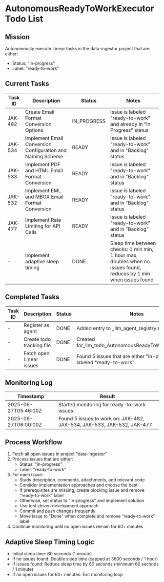 # AutonomousReadyToWorkExecutor Todo List
<!-- Created: 2025-06-27T05:46:00Z -->
<!-- Updated: 2025-06-27T06:00:00Z -->

## Mission

Autonomously execute Linear tasks in the data-ingestor project that are either:

- Status: "in-progress"
- Label: "ready-to-work"

## Current Tasks

| Task ID | Description | Status | Notes |
|---------|-------------|--------|-------|
| JAK-482 | Create Email Format Conversion Options | IN_PROGRESS | Issue is labeled "ready-to-work" and already in "In Progress" status |
| JAK-534 | Implement Email Conversion Configuration and Naming Scheme | READY | Issue is labeled "ready-to-work" and in "Backlog" status |
| JAK-533 | Implement PDF and HTML Email Format Conversion | READY | Issue is labeled "ready-to-work" and in "Backlog" status |
| JAK-532 | Implement EML and MBOX Email Format Conversion | READY | Issue is labeled "ready-to-work" and in "Backlog" status |
| JAK-477 | Implement Rate Limiting for API Calls | READY | Issue is labeled "ready-to-work" and in "Backlog" status |
| - | Implement adaptive sleep timing | DONE | Sleep time between checks: 1 min min, 1 hour max, doubles when no issues found, reduces by 1 min when issues found |

## Completed Tasks

| Task ID | Description | Status | Notes |
|---------|-------------|--------|-------|
| - | Register as agent | DONE | Added entry to _llm_agent_registry.md |
| - | Create todo tracking file | DONE | Created for_llm_todo_AutonomousReadyToWorkExecutor.md |
| - | Fetch open Linear issues | DONE | Found 5 issues that are either "in-progress" or labeled "ready-to-work" |

## Monitoring Log

| Timestamp | Result |
|-----------|--------|
| 2025-06-27T05:46:00Z | Started monitoring for ready-to-work issues |
| 2025-06-27T06:00:00Z | Found 5 issues to work on: JAK-482, JAK-534, JAK-533, JAK-532, JAK-477 |

## Process Workflow

1. Fetch all open issues in project "data-ingestor"
2. Process issues that are either:
   - Status: "in-progress"
   - Label: "ready-to-work"
3. For each issue:
   - Study description, comments, attachments, and relevant code
   - Consider implementation approaches and choose the best
   - If prerequisites are missing, create blocking issue and remove "ready-to-work" label
   - Otherwise, set status to "in-progress" and implement solution
   - Use test-driven development approach
   - Commit and push changes frequently
   - Move issue to "Done" when complete and remove "ready-to-work" label
4. Continue monitoring until no open issues remain for 60+ minutes

## Adaptive Sleep Timing Logic

- Initial sleep time: 60 seconds (1 minute)
- If no issues found: Double sleep time (capped at 3600 seconds / 1 hour)
- If issues found: Reduce sleep time by 60 seconds (minimum 60 seconds / 1 minute)
- If no open issues for 60+ minutes: Exit monitoring loop
